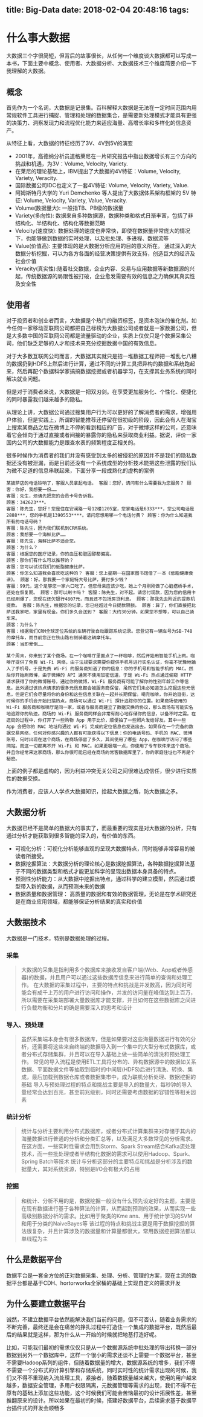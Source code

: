 
title: Big-Data
date: 2018-02-04 20:48:16
tags:
---
# 什么事大数据

大数据三个字很简短，但背后的故事很长，从任何一个维度谈大数据都可以写成一本书，下面主要中概念、使用者、大数据分析、大数据技术三个维度简要介绍一下我理解的大数据。

## 概念
首先作为一个名词，大数据是记录集。百科解释大数据是无法在一定时间范围内用常规软件工具进行捕捉、管理和处理的数据集合，是需要新处理模式才能具有更强的决策力、洞察发现力和流程优化能力来适应海量、高增长率和多样化的信息资产。

从特征上看，大数据的特征经历了3V、4V到5V的演变
- 2001年，高德纳分析员道格莱尼在一片研究报告中指出数据增长有三个方向的挑战和机遇，为3V：Volume, Velocity, Variety.
- 在莱尼的理论基础上，IBM提出了大数据的4V特征：Volume, Velocity, Variety, Veracity.
- 国际数据公司IDC也定义了一套4V特征: Volume, Velocity, Variety, Value.
- 阿姆斯特丹大学的 Yuri Demchenko 等人提出了大数据体系架构框架的 5V 特征: Volume, Velocity, Variety, Value, Veracity.
- Volume(数据量大): 一般指TB、PB级的数据量
- Variety(多向性): 数据来自多种数据源，数据种类和格式日渐丰富，包括了非结构化、半结构化、结构化等数据范畴
- Velocity(速度快): 数据处理的速度也非常快，即使在数据量非常庞大的情况下，也能够做到数据的实时处理，以及批处理、多进程、数据流等
- Value(价值高): 主要体现的是大数据分析应用的目的意义所在。 通过深入的大数据分析挖掘，可以为各方各面的经营决策提供有效支持，创造巨大的经济及社会价值
- Veracity(真实性):随着社交数据，企业内容、交易与应用数据等新数据源的兴起，传统数据源的局限性被打破，企业愈发需要有效的信息之力确保其真实性及安全性

## 使用者

对于投资者和创业者而言，大数据是个热门的融资标签，是资本泡沫的催化剂。如今任何一家移动互联网公司都把自己标榜为大数据公司或者就是一家数据公司，但是大多数中国的互联网公司都是流量驱动的企业，实质上仅仅只是个数据采集公司，他们缺乏足够的人才和技术来充分挖掘数据中国的有效信息。

对于大多数互联网公司而言，大数据其实就只是招一堆数据工程师把一堆乱七八糟的数据扔到HDFS上然后进行计算，通过不同的计算工具把异构的数据和系统跑起来，然后再配个数据科学家搞搞数据挖掘或者机器学习，在支撑其业务系统的同时解决就业问题。

但是对于消费者来说，大数据是一把双刃剑。在享受更加服务化、个性化、便捷化的同时暴露我们越来越多的隐私。

从理论上讲，大数据公司通过搜集用户行为可以更好的了解消费者的需求，增强用户体验，但是实践上，所谓的智能推荐还停留在很初级的阶段，因此会有人在淘宝上搜索某商品之后在微博上不停的看到相应的广告，对于微博这样的公司，还意味着它会倾向于通过直接或者间接的暴露你的隐私来获取商业利益。据说，评价一家国内公司的大数据能力是跟查水表的频繁程度正相关的。

很多时候作为消费者的我们并没有感受到太多的被侵犯的原因并不是我们的隐私数据还没有被泄漏，而是目前还没有一个系统成型的分析技术能把这些泄露的我们认为微不足道的信息串联起来，下面分享一段成熟化的虚构的案例

```
某披萨店的电话铃响了，客服人员拿起电话。 客服：您好，请问有什么需要我为您服务？ 顾客：你好，我想要一份……
客服：先生，烦请先把您的会员卡号告诉我。
顾客：342623***。
客服：陈先生，您好！您是住在安澜路一号12楼1205室，您家电话是6333***，您公司电话是2888***，您的手机是1390553****。请问您想用哪一个电话付费？ 顾客：你为什么知道我所有的电话号码？
客服：陈先生，因为我们联机到CRM系统。
顾客：我想要一个海鲜比萨……
客服：陈先生，海鲜比萨不适合您。
顾客：为什么？
客服：根据您的医疗记录，你的血压和胆固醇都偏高。
顾客：那你们有什么可以推荐的？
客服：您可以试试我们的低脂健康比萨。
顾客：你怎么知道我会喜欢吃这种的？ 客服：您上星期一在国家图书馆借了一本《低脂健康食谱》。 顾客：好。那我要一个家庭特大号比萨，要付多少钱？
客服：99元，这个足够您一家六口吃了。但您母亲应该少吃，她上个月刚刚做了心脏搭桥手术，还处在恢复期。 顾客：那可以刷卡吗？ 客服：陈先生，对不起。请您付现款，因为您的信用卡已经刷爆了，您现在还欠银行4807元，而且还不包括房贷利息。 顾客：那我先去附近的提款机提款。 客服：陈先生，根据您的记录，您已经超过今日提款限额。 顾客：算了，你们直接把比萨送我家吧，家里有现金。你们多久会送到？ 客服：大约30分钟。如果您不想等，可以自己骑车来。
顾客：为什么？
客服：根据我们CRM全球定位系统的车辆行驶自动跟踪系统记录。您登记有一辆车号为SB-748的摩托车，而目前您正在铁山路右侧骑着这辆摩托车。
顾客：当即晕倒……
```

```
某个周末，你来到了某个商场，在一个咖啡厅里面点了一杯咖啡，然后开始用智能手机上网。咖啡厅提供了免费 Wi-Fi 网络，由于法规要求需要你提供手机号进行实名认证，你毫不犹豫地输入了手机号。于是免费 Wi-Fi 的服务商知道了你的信息：你的手机号和智能手机的 MAC。然后你开始刷微博，由于微博的 API 通常不使用加密信道，于是 Wi-Fi 热点通过偷窥 HTTP 请求获得了你的微博账号。通过你的微博，Wi-Fi 服务商有可能了解你的性别年龄工作等信息。此外通过该热点请求的很多元信息都会被服务商保留，虽然它们未必知道怎么挖掘这些元信息，但是它们会尽量将你的身份和这些信息关联在一起并长期保留。喝完咖啡，你开始逛街，这时候你的手机会开始扫描热点，商场可以通过 Wi-Fi 探针追踪你的位置。如果商场使用的 Wi-Fi 服务商和咖啡厅是同一家，或者与服务商建立了数据交换的协议，那么商场有可能实名地追踪你的轨迹。商场的 Wi-Fi 服务商同样会非常有耐心地存储你的信息，以备不时之需。在逛街的过程中，你打开了一些购物 App 用于比价，顺便拍了一些照片发给好友。其中一些 App 会把你的 MAC 地址和通过 Wi-Fi 完成的定位信息也发送出去。如果存在一个完备的数据交易网络，任何对你感兴趣的人都有可能获得以下信息：你的电话号码、手机的 MAC、微博账号，何时出现在这个商场，在商场停留了多久，其间使用了哪些 App，在咖啡厅访问了哪些网站。而这一切都离不开 Wi-Fi 和 MAC。如果更极端一点，你使用了专车软件来这个商场，并且你经常来这家商场，那么你很可能已经在商场的常客数据库里了，你的家庭住址也不再是个秘密。
```

上面的例子都是虚构的，因为利益冲突无关公司之间很难达成信任，很少进行实质性的数据交换。

作为消费者，应该人人学点大数据知识，拾起大数据之盾，防大数据之矛。


## 大数据分析
大数据已经不是简单的数据大的事实了，而最重要的现实是对大数据的分析，只有通过分析才能获取到很多智能的深入的，有价值的东西。
- 可视化分析：可视化分析能够直观的呈现大数据特点，同时能够非常容易的被读者所接受。
- 数据挖掘算法：大数据分析的理论核心是数据挖掘算法，各种数据挖掘算法基于不同的数据类型和格式才能更加科学的呈现出数据本身具备的特点。
- 预测性分析能力：从大数据中挖掘出特点，通过科学的建立模型，然后通过模型带入新的数据，从而预测未来的数据
- 数据质量和数据管理： 高质量的数据和有效的数据管理，无论是在学术研究还是在商业应用领域，都能够保证分析结果的真实和价值


## 大数据技术
大数据是一门技术，特别是数据处理的过程。

### 采集
> 大数据的采集是指利用多个数据库来接收发自客户端(Web、App或者传感器)的数据，并且用户可以通过这些数据库信息来进行简单的查询和处理工作。
> 在大数据的采集过程中，主要的特点和挑战是并发数高，因为同时可能会有成千上万的用户进行访问和操作，并发的访问量在峰值达到上百万，所以需要在采集端部署大量数据库才能支撑，并且如何在这些数据库之间进行负载均衡和分片的确是需要深入的思考和设计

### 导入、预处理
> 虽然采集端本身会有很多数据库，但是如果要对这些海量数据进行有效的分析，还需要将这些来自终端的数据导入到一个集中的大型分布式数据库，或者分布式存储集群，并且可以在导入基础上做一些简单的清洗和预处理工作。
> 常见的导入流程是使用ETL工具将分布的、异构数据源中的数据如关系数据、平面数据文件等抽取到临时的中间层(HDFS)后进行清洗、转换、集成，最后加载到数据仓库或者数据集市中，成为联机分析处理、数据挖掘的基础
> 导入与预处理过程的特点和挑战主要是导入的数量大，每秒钟的导入量经常会达到百兆，甚至前兆级别，同时还需要考虑数据的容错性等相关因素

### 统计分析
> 统计与分析主要利用分布式数据库，或者分布式计算集群来对存储于其内的海量数据进行普通的分析和分类汇总等，以及满足大多数常见的分析需求。在这方面，一些实时性需求会用到Storm、Spark Stream结合Kafka流处理技术，而一些批处理或者半结构化数据的需求可以使用Hadoop、Spark、Spring Batch等技术
> 统计与分析这部分的主要特点和挑战是分析涉及的数据量大，其对系统资源，特别是I/O会有极大的占用

### 挖掘
> 和统计、分析不用的是，数据挖掘一般没有什么预先设定好的主题，主要是在现有数据进行基于各种算法的计算，从而起到预测的效果，从而实现一些高级别数据分析的需求。比如用于聚类的Kme   ans、用于统计学习的SVM和用于分类的NaiveBayes等
> 该过程的特点和挑战主要是用于数据挖掘的算法很复杂，并且计算涉及的数据量和计算量都很大，常用数据挖掘算法都以单线程为主


## 什么是数据平台
数据平台是一套全方位的正对数据采集、处理、分析、管理的方案，现在主流的数据平台都是基于CDH、hortorworks全家桶的基础上实现自定义的需求开发


## 为什么要建立数据平台
诚然，不建立数据平台依然能解决我们当前的问题，但不可否认，随着业务需求的不断完善，最终还是会在痛苦的挣扎过程中打造住一个集成的数据平台，既然后最后的结果就是这样，那为什么从一开始的时候就把地基打造好呢。

比如，可能我们最初的需求仅仅只是从一个数据源系统中批处理的导出转换一部分数据到另外一个数据库中，这样一个很小的需求还谈不上需要一个数据平台，甚至不需要Hadoop系列的组件，但随着数据量的增大，数据源系统的增多，我们不得不需要一个分布式的计算引擎和存储系统，同时实时性的统计需求出现的时候，我们又不得不重现纳入流处理工具，紧接者，随着数据量越来越大，使用的用户越来越多，数据安全管理，多用户权限隔离，元数据管理等需求的出现，我们不得不在原有的基础上添加这些功能，这个时候我们可能会苦恼最初的设计拓展性差，甚至推翻原来的设计。所以如果在最初的时候，搭建好数据平台，后续需求基于数据平台插件式的开发会顺畅多








